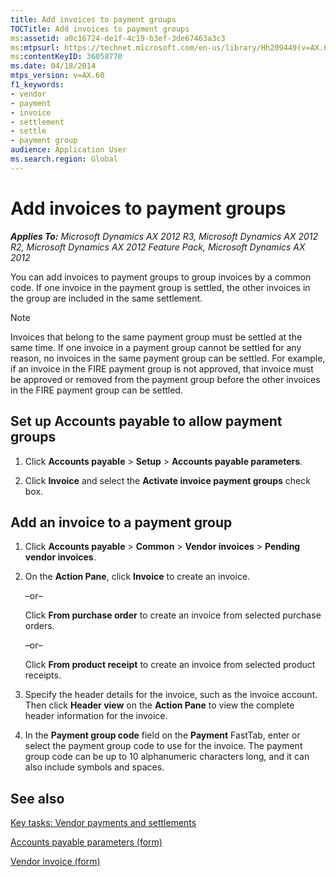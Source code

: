 ```yaml
---
title: Add invoices to payment groups
TOCTitle: Add invoices to payment groups
ms:assetid: a0c16724-de1f-4c19-b3ef-3de67463a3c3
ms:mtpsurl: https://technet.microsoft.com/en-us/library/Hh209449(v=AX.60)
ms:contentKeyID: 36058770
ms.date: 04/18/2014
mtps_version: v=AX.60
f1_keywords:
- vendor
- payment
- invoice
- settlement
- settle
- payment group
audience: Application User
ms.search.region: Global
---
```


# Add invoices to payment groups 


_**Applies To:** Microsoft Dynamics AX 2012 R3, Microsoft Dynamics AX 2012 R2, Microsoft Dynamics AX 2012 Feature Pack, Microsoft Dynamics AX 2012_

You can add invoices to payment groups to group invoices by a common code. If one invoice in the payment group is settled, the other invoices in the group are included in the same settlement.


> [!NOTE]
> <P>Invoices that belong to the same payment group must be settled at the same time. If one invoice in a payment group cannot be settled for any reason, no invoices in the same payment group can be settled. For example, if an invoice in the FIRE payment group is not approved, that invoice must be approved or removed from the payment group before the other invoices in the FIRE payment group can be settled.</P>



## Set up Accounts payable to allow payment groups

1.  Click **Accounts payable** \> **Setup** \> **Accounts payable parameters**.

2.  Click **Invoice** and select the **Activate invoice payment groups** check box.

## Add an invoice to a payment group

1.  Click **Accounts payable** \> **Common** \> **Vendor invoices** \> **Pending vendor invoices**.

2.  On the **Action Pane**, click **Invoice** to create an invoice.
    
    –or–
    
    Click **From purchase order** to create an invoice from selected purchase orders.
    
    –or–
    
    Click **From product receipt** to create an invoice from selected product receipts.

3.  Specify the header details for the invoice, such as the invoice account. Then click **Header view** on the **Action Pane** to view the complete header information for the invoice.

4.  In the **Payment group code** field on the **Payment** FastTab, enter or select the payment group code to use for the invoice. The payment group code can be up to 10 alphanumeric characters long, and it can also include symbols and spaces.

## See also

[Key tasks: Vendor payments and settlements](key-tasks-vendor-payments-and-settlements.md)

[Accounts payable parameters (form)](https://technet.microsoft.com/en-us/library/aa596348\(v=ax.60\))

[Vendor invoice (form)](https://technet.microsoft.com/en-us/library/hh209644\(v=ax.60\))

  


